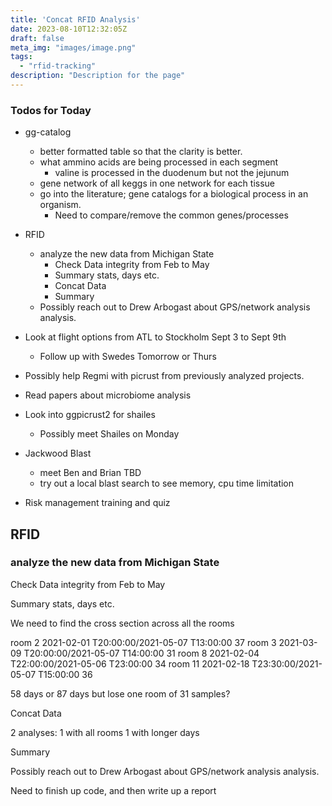 ```yaml
---
title: 'Concat RFID Analysis'
date: 2023-08-10T12:32:05Z
draft: false
meta_img: "images/image.png"
tags:
  - "rfid-tracking"
description: "Description for the page"
---
```


### Todos for Today

- gg-catalog
  - better formatted table so that the clarity is better.
  - what ammino acids are being processed in each segment
    - valine is processed in the duodenum but not the jejunum
  - gene network of all keggs in one network for each tissue
  - go into the literature; gene catalogs for a biological process in an organism.
      - Need to compare/remove the common genes/processes 
      
- RFID
  - analyze the new data from Michigan State
    - Check Data integrity from Feb to May
    - Summary stats, days etc.
    - Concat Data
    - Summary
  - Possibly reach out to Drew Arbogast about GPS/network analysis analysis. 

- Look at flight options from ATL to Stockholm Sept 3 to Sept 9th
  - Follow up with Swedes Tomorrow or Thurs
- Possibly help Regmi with picrust from previously analyzed projects. 
 
- Read papers about microbiome analysis

- Look into ggpicrust2 for shailes
  - Possibly meet Shailes on Monday
  
- Jackwood Blast
  - meet Ben and Brian TBD
  - try out a local blast search to see memory, cpu time limitation
  
- Risk management training and quiz

## RFID

### analyze the new data from Michigan State

Check Data integrity from Feb to May

Summary stats, days etc.

We need to find the cross section across all the rooms

room 2 2021-02-01 T20:00:00/2021-05-07 T13:00:00 37
room 3 2021-03-09 T20:00:00/2021-05-07 T14:00:00 31
room 8 2021-02-04 T22:00:00/2021-05-06 T23:00:00 34
room 11 2021-02-18 T23:30:00/2021-05-07 T15:00:00 36

58 days or 87 days but lose one room of 31 samples?


Concat Data

2 analyses: 1 with all rooms 
1 with longer days


Summary

Possibly reach out to Drew Arbogast about GPS/network analysis analysis. 

Need to finish up code, and then write up a report
